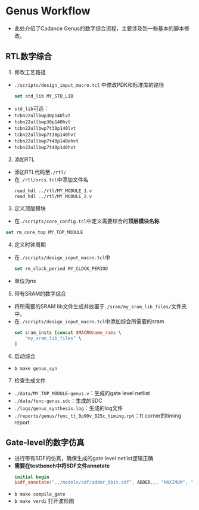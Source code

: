 # Genus Workflow

* 此处介绍了Cadance Genus的数字综合流程，主要涉及到一些基本的脚本修改。

## RTL数字综合

1. 修改工艺路径
  * `./scripts/design_input_macro.tcl` 中修改PDK和标准库的路径
    ```tcl
    set std_lib MY_STD_LIB
    ```
  * `std_lib`可选：
   * `tcbn22ullbwp30p140lvt`
   * `tcbn22ullbwp30p140hvt`
   * `tcbn22ullbwp7t30p140lvt`
   * `tcbn22ullbwp7t30p140hvt`
   * `tcbn22ullbwp7t40p140ehvt`
   * `tcbn22ullbwp7t40p140hvt`

2. 添加RTL
  * 添加RTL代码至`./rtl/`
  * 在`./rtl/srcs.tcl`中添加文件名
    ```tcl
    read_hdl ../rtl/MY_MODULE_1.v
    read_hdl ../rtl/MY_MODULE_2.v
    ```

3. 定义顶层模块
  * 在`./scripts/core_config.tcl`中定义需要综合的**顶层模块名称**
   ```tcl
   set rm_core_top MY_TOP_MODULE
   ```

4. 定义时钟周期
  * 在`./scripts/design_input_macro.tcl`中
    ```tcl
    set rm_clock_period MY_CLOCK_PERIOD
    ```
  * 单位为ns

5. 带有SRAM的数字综合
  * 将所需要的SRAM lib文件生成并放置于`./sram/my_sram_lib_files/`文件夹中，
  * 在`./scripts/design_input_macro.tcl`中添加综合所需要的sram
    ```tcl
    set sram_insts [concat $MACROname_rams \
        "my_sram_lib_files" \
    ]
    ```

6. 启动综合
  * `b make genus_syn`

7. 检查生成文件
  * `./data/MY_TOP_MODULE-genus.v`：生成的gate level netlist
  * `./data/func-genus.sdc`：生成的SDC
  * `./logs/genus_synthesis.log`：生成的log文件
  * `./reports/genus/func_tt_0p90v_025c_timing.rpt`：tt corner的timing report

## Gate-level的数字仿真

* 进行带有SDF的仿真，确保生成的gate level netlist逻辑正确
* **需要在testbench中将SDF文件annotate**
  ```verilog
  initial begin
  $sdf_annotate("../models/sdf/adder_8bit.sdf", ADDER,,, "MAXIMUM", "1.6:1.4:1.2", "FROM_MTM");
  ```
* `b make compile_gate`
* `b make verdi` 打开波形图
